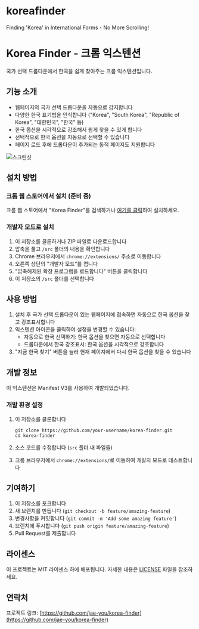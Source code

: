 # koreafinder
Finding 'Korea' in International Forms - No More Scrolling!
# Korea Finder - 크롬 익스텐션

국가 선택 드롭다운에서 한국을 쉽게 찾아주는 크롬 익스텐션입니다.

## 기능 소개

* 웹페이지의 국가 선택 드롭다운을 자동으로 감지합니다
* 다양한 한국 표기법을 인식합니다 ("Korea", "South Korea", "Republic of Korea", "대한민국", "한국" 등)
* 한국 옵션을 시각적으로 강조해서 쉽게 찾을 수 있게 합니다
* 선택적으로 한국 옵션을 자동으로 선택할 수 있습니다
* 페이지 로드 후에 드롭다운이 추가되는 동적 페이지도 지원합니다

![스크린샷](assets/screenshot.png)

## 설치 방법

### 크롬 웹 스토어에서 설치 (준비 중)

크롬 웹 스토어에서 "Korea Finder"를 검색하거나 [여기를 클릭](웹스토어_링크)하여 설치하세요.

### 개발자 모드로 설치

1. 이 저장소를 클론하거나 ZIP 파일로 다운로드합니다
2. 압축을 풀고 `/src` 폴더의 내용을 확인합니다
3. Chrome 브라우저에서 `chrome://extensions/` 주소로 이동합니다
4. 오른쪽 상단의 "개발자 모드"를 켭니다
5. "압축해제된 확장 프로그램을 로드합니다" 버튼을 클릭합니다
6. 이 저장소의 `/src` 폴더를 선택합니다

## 사용 방법

1. 설치 후 국가 선택 드롭다운이 있는 웹페이지에 접속하면 자동으로 한국 옵션을 찾고 강조표시합니다
2. 익스텐션 아이콘을 클릭하여 설정을 변경할 수 있습니다:
   - 자동으로 한국 선택하기: 한국 옵션을 찾으면 자동으로 선택합니다
   - 드롭다운에서 한국 강조표시: 한국 옵션을 시각적으로 강조합니다
3. "지금 한국 찾기" 버튼을 눌러 현재 페이지에서 다시 한국 옵션을 찾을 수 있습니다

## 개발 정보

이 익스텐션은 Manifest V3를 사용하여 개발되었습니다.

### 개발 환경 설정

1. 이 저장소를 클론합니다
   ```
   git clone https://github.com/your-username/korea-finder.git
   cd korea-finder
   ```

2. 소스 코드를 수정합니다 (`src` 폴더 내 파일들)

3. 크롬 브라우저에서 `chrome://extensions/`로 이동하여 개발자 모드로 테스트합니다

## 기여하기

1. 이 저장소를 포크합니다
2. 새 브랜치를 만듭니다 (`git checkout -b feature/amazing-feature`)
3. 변경사항을 커밋합니다 (`git commit -m 'Add some amazing feature'`)
4. 브랜치에 푸시합니다 (`git push origin feature/amazing-feature`)
5. Pull Request를 제출합니다

## 라이센스

이 프로젝트는 MIT 라이센스 하에 배포됩니다. 자세한 내용은 [LICENSE](LICENSE) 파일을 참조하세요.

## 연락처

프로젝트 링크: [https://github.com/jae-you/korea-finder](https://github.com/jae-you/korea-finder)
